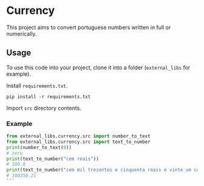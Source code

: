 # Currency

This project aims to convert portuguese numbers written in full or numerically.

## Usage

To use this code into your project, clone it into a folder (`external_libs` for example).

Install `requirements.txt`.

```pip install -r requirements.txt```

Import `src` directory contents.

### Example

````python
from external_libs.currency.src import number_to_text
from external_libs.currency.src import text_to_number
print(number_to_text(0))
# zero
print(text_to_number("cem reais"))
# 100.0
print(text_to_number("cem mil trezentos e cinquenta reais e vinte um centavo"))
# 100350.21
```
